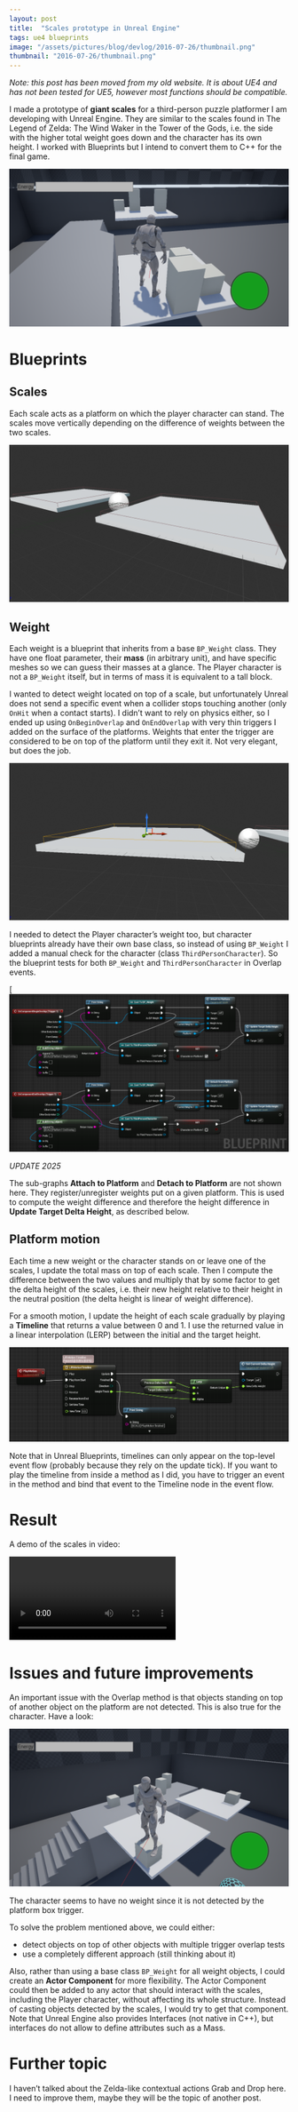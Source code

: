 ```yaml
---
layout: post
title:  "Scales prototype in Unreal Engine"
tags: ue4 blueprints
image: "/assets/pictures/blog/devlog/2016-07-26/thumbnail.png"
thumbnail: "2016-07-26/thumbnail.png"
---
```


*Note: this post has been moved from my old website. It is about UE4 and has not been tested for UE5, however most functions should be compatible.*

I made a prototype of **giant scales** for a  third-person puzzle platformer I am developing with Unreal Engine. They  are similar to the scales found in The Legend of Zelda: The Wind Waker  in the Tower of the Gods, i.e. the side with the higher total weight  goes down and the character has its own height. I worked with Blueprints but I intend to convert them to C++ for the final game.

![TP Unreal - Scale prototype Character and all blocks](/assets/pictures/blog/devlog/2016-07-26/TP-Unreal-Scale-prototype-Character-and-all-blocks.png)

# Blueprints

## Scales

Each scale acts as a platform on which the player character can  stand. The scales move vertically depending on the difference of weights between the two scales.

![TP Unreal - Scale prototype Blueprint viewport](/assets/pictures/blog/devlog/2016-07-26/TP-Unreal-Scale-prototype-Blueprint-viewport.png)

## Weight

Each weight is a blueprint that inherits from a base `BP_Weight` class. They have one float parameter, their **mass** (in arbitrary unit), and have specific meshes so we can guess their masses at a glance. The Player character is not a `BP_Weight` itself, but in terms of mass it is equivalent to a tall block.

I wanted to detect weight located on top of a scale, but  unfortunately Unreal does not send a specific event when a collider stops touching another (only `OnHit` when a contact starts). I didn’t want to rely on physics either, so I ended up using `OnBeginOverlap` and `OnEndOverlap` with very thin triggers I added on the surface of the platforms.  Weights that enter the trigger are considered to be on top of the  platform until they exit it. Not very elegant, but does the job.

![TP Unreal - Scale prototype Blueprint platform trigger](/assets/pictures/blog/devlog/2016-07-26/TP-Unreal-Scale-prototype-Blueprint-platform-trigger.png)

I needed to detect the Player character’s weight too, but character  blueprints already have their own base class, so instead of using `BP_Weight` I added a manual check for the character (class `ThirdPersonCharacter`). So the blueprint tests for both `BP_Weight` and `ThirdPersonCharacter` in Overlap events.

[![TP Unreal - Scale prototype Blueprint scale overlap](/assets/pictures/blog/devlog/2016-07-26/TP-Unreal-Scale-prototype-Blueprint-scale-overlap.png)

*UPDATE 2025*

The sub-graphs **Attach to Platform** and **Detach to Platform** are not shown here. They register/unregister weights put on a given platform. This is used to compute the weight difference and therefore the height difference in **Update Target Delta Height**, as described below.

## Platform motion

Each time a new weight or the character stands on or leave one of the scales, I update the total mass on top of each scale. Then I compute  the difference between the two values and multiply that by some factor  to get the delta height of the scales, i.e. their new height relative to their height in the neutral position (the delta height is linear of  weight difference).

For a smooth motion, I update the height of each scale gradually by playing a **Timeline** that returns a value between 0 and 1. I use the returned value in a  linear interpolation (LERP) between the initial and the target height.

![TP Unreal - Scale prototype Lift Motion Timeline](/assets/pictures/blog/devlog/2016-07-26/TP-Unreal-Scale-prototype-Lift-Motion-Timeline.png)

Note that in Unreal Blueprints, timelines can only appear on the  top-level event flow (probably because they rely on the update tick). If you want to play the timeline from inside a method as I did, you have  to trigger an event in the method and bind that event to the Timeline  node in the event flow.

# Result

A demo of the scales in video:

<video controls loop="loop" class="full-width">
    <source src="/assets/pictures/blog/devlog/2016-07-26/TP-Unreal-Scale-prototype-Demo.mp4">
    Your browser does not support the video tag.
</video>

# Issues and future improvements

An important issue with the Overlap method is that objects standing  on top of another object on the platform are not detected. This is also  true for the character. Have a look:

![TP Unreal - Scale prototype Character on block bug](/assets/pictures/blog/devlog/2016-07-26/TP-Unreal-Scale-prototype-Character-on-block-bug.png)

The character seems to have no weight since it is not detected by the platform box trigger.

To solve the problem mentioned above, we could either:

- detect objects on top of other objects with multiple trigger overlap tests
- use a completely different approach (still thinking about it)

Also, rather than using a base class `BP_Weight` for all weight objects, I could create an **Actor Component** for more flexibility. The Actor Component could then be added to any actor  that should interact with the scales, including the Player character,  without affecting its whole structure. Instead of casting objects  detected by the scales, I would try to get that component. Note that  Unreal Engine also provides Interfaces (not native in C++), but  interfaces do not allow to define attributes such as a Mass.

# Further topic

I haven’t talked about the Zelda-like contextual actions Grab and  Drop here. I need to improve them, maybe they will be the topic of  another post.